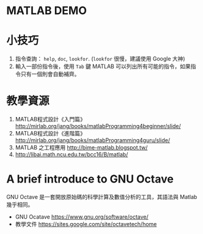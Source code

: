 # MATLAB DEMO

# 小技巧

1. 指令查詢： `help`, `doc`, `lookfor`. (`lookfor` 很慢，建議使用 Google 大神) 
2. 輸入一部份指令後，使用 `Tab` 鍵 MATLAB 可以列出所有可能的指令，如果指令只有一個則會自動補齊。

# 教學資源

1. MATLAB程式設計《入門篇》 <http://mirlab.org/jang/books/matlabProgramming4beginner/slide/>
2. MATLAB程式設計《進階篇》 <http://mirlab.org/jang/books/matlabProgramming4guru/slide/>
3. MATLAB 之工程應用 <http://bime-matlab.blogspot.tw/>
4. <http://libai.math.ncu.edu.tw/bcc16/B/matlab/>

# A brief introduce to GNU Octave  
GNU Octave 是一套開放原始碼的科學計算及數值分析的工具，其語法與 Matlab 幾乎相同。

* GNU Ocatave <https://www.gnu.org/software/octave/>
* 教學文件 <https://sites.google.com/site/octavetech/home>